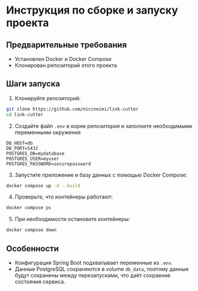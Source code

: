 # Инструкция по сборке и запуску проекта

## Предварительные требования

- Установлен Docker и Docker Compose
- Клонирован репозиторий этого проекта

## Шаги запуска

1. Клонируйте репозиторий:
```bash
git clone https://github.com/niccneimi/link-cutter
cd link-cutter
```

2. Создайте файл `.env` в корне репозитория и заполните необходимыми переменными окружения
```
DB_HOST=db
DB_PORT=5432
POSTGRES_DB=mydatabase
POSTGRES_USER=myuser
POSTGRES_PASSWORD=securepassword
```
3. Запустите приложение и базу данных с помощью Docker Compose:
```bash
docker compose up -d --build
```

4. Проверьте, что контейнеры работают:
```bash
docker compose ps
```

5. При необходимости остановите контейнеры:
```bash
docker compose down
```


## Особенности

- Конфигурация Spring Boot подхватывает переменные из `.env`.
- Данные PostgreSQL сохраняются в volume `db_data`, поэтому данные будут сохранены между перезапусками, что даёт сохраение состояния сервиса.

